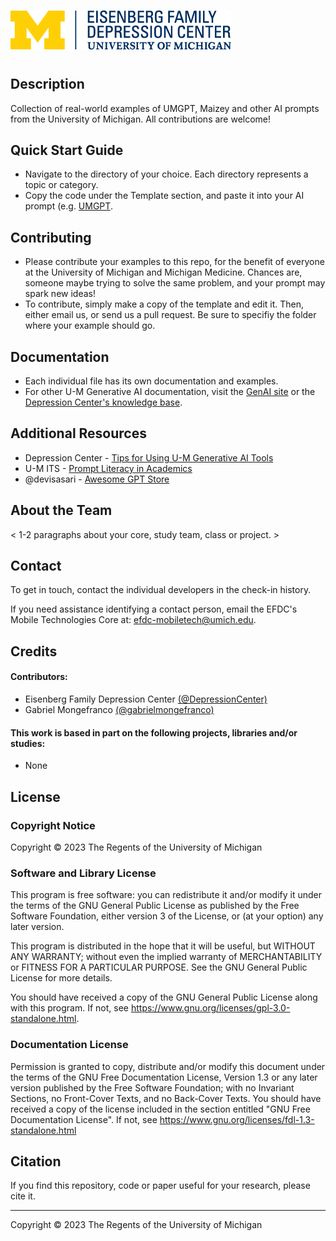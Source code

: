 ![Depression Center Logo](https://github.com/DepressionCenter/.github/blob/main/images/EFDCLogo_375w.png "depressioncenter.org")

# <Repository Title>

## Description
Collection of real-world examples of UMGPT, Maizey and other AI prompts from the University of Michigan. All contributions are welcome!



## Quick Start Guide
* Navigate to the directory of your choice. Each directory represents a topic or category.
* Copy the code under the Template section, and paste it into your AI prompt (e.g. [UMGPT](https://umgpt.umich.edu/).


## Contributing
* Please contribute your examples to this repo, for the benefit of everyone at the University of Michigan and Michigan Medicine. Chances are, someone maybe trying to solve the same problem, and your prompt may spark new ideas!
* To contribute, simply make a copy of the template and edit it. Then, either email us, or send us a pull request. Be sure to specifiy the folder where your example should go.


## Documentation
* Each individual file has its own documentation and examples.
* For other U-M Generative AI documentation, visit the [GenAI site](https://genai.umich.edu/) or the [Depression Center's knowledge base](https://michmed.org/efdc-kb).

## Additional Resources
* Depression Center - [Tips for Using U-M Generative AI Tools](https://teamdynamix.umich.edu/TDClient/210/DepressionCenter/KB/ArticleDet?ID=10725)
* U-M ITS - [Prompt Literacy in Academics](https://genai.umich.edu/resources/prompt-literacy)
* @devisasari - [Awesome GPT Store](https://github.com/devisasari/awesome-gpt-store)



## About the Team
< 1-2 paragraphs about your core, study team, class or project. >



## Contact
To get in touch, contact the individual developers in the check-in history.

If you need assistance identifying a contact person, email the EFDC's Mobile Technologies Core at: efdc-mobiletech@umich.edu.



## Credits
#### Contributors:
+ Eisenberg Family Depression Center [(@DepressionCenter)](https://github.com/DepressionCenter/)
+ Gabriel Mongefranco [(@gabrielmongefranco)](https://github.com/gabrielmongefranco)



#### This work is based in part on the following projects, libraries and/or studies:
+ None



## License
### Copyright Notice
Copyright © 2023 The Regents of the University of Michigan


### Software and Library License
This program is free software: you can redistribute it and/or modify it under the terms of the GNU General Public License as published by the Free Software Foundation, either version 3 of the License, or (at your option) any later version.

This program is distributed in the hope that it will be useful, but WITHOUT ANY WARRANTY; without even the implied warranty of MERCHANTABILITY or FITNESS FOR A PARTICULAR PURPOSE. See the GNU General Public License for more details.

You should have received a copy of the GNU General Public License along with this program. If not, see <https://www.gnu.org/licenses/gpl-3.0-standalone.html>.


### Documentation License
Permission is granted to copy, distribute and/or modify this document 
under the terms of the GNU Free Documentation License, Version 1.3 
or any later version published by the Free Software Foundation; 
with no Invariant Sections, no Front-Cover Texts, and no Back-Cover Texts. 
You should have received a copy of the license included in the section entitled "GNU 
Free Documentation License". If not, see <https://www.gnu.org/licenses/fdl-1.3-standalone.html>



## Citation
If you find this repository, code or paper useful for your research, please cite it.

----

Copyright © 2023 The Regents of the University of Michigan
